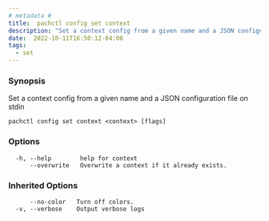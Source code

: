 ```yaml
---
# metadata # 
title:  pachctl config set context
description: "Set a context config from a given name and a JSON configuration file on stdin"
date:  2022-10-11T16:50:12-04:00
tags:
  - set
---
```


### Synopsis

Set a context config from a given name and a JSON configuration file on stdin

```
pachctl config set context <context> [flags]
```

### Options

```
  -h, --help        help for context
      --overwrite   Overwrite a context if it already exists.
```

### Inherited Options

```
      --no-color   Turn off colors.
  -v, --verbose    Output verbose logs
```

